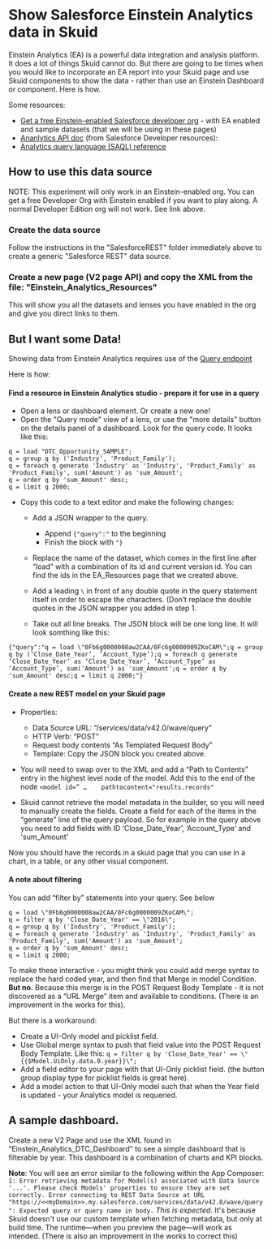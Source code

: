 # Show Salesforce Einstein Analytics data in Skuid
Einstein Analytics (EA) is a powerful data integration and analysis platform.  It does a lot of things Skuid cannot do.  But there are going to be times when you would like to incorporate an EA report into your Skuid page and use Skuid components to show the data - rather than use an Einstein Dashboard or component.  Here is how. 

Some resources:

- [Get a free Einstein-enabled Salesforce developer org](https://developer.salesforce.com/promotions/orgs/analytics-de) - with EA enabled and sample datasets (that we will be using in these pages)
- [Ananlytics API doc](https://developer.salesforce.com/docs/atlas.en-us.bi_dev_guide_rest.meta/bi_dev_guide_rest/bi_rest_resources_overview.htm) (from Salesforce Developer resources):  
- [Analytics query language (SAQL) reference](https://developer.salesforce.com/docs/atlas.en-us.bi_dev_guide_saql.meta/bi_dev_guide_saql/bi_saql_intro.htm)


## How to use this data source

NOTE: This experiment will only work in an Einstein-enabled org.  You can get a free Developer Org with Einstein enabled if you want to play along. A normal Developer Edition org will not work. See link above. 

### Create the data source

Follow the instructions in the "SalesforceREST" folder immediately above to create a generic "Salesforce REST" data source. 

### Create a new page (V2 page API) and copy the XML from the file: "Einstein_Analytics_Resources"  

This will show you all the datasets and lenses you have enabled in the org and give you direct links to them. 

## But I want some Data! 

Showing data from Einstein Analytics requires use of the [Query endpoint](https://developer.salesforce.com/docs/atlas.en-us.bi_dev_guide_rest.meta/bi_dev_guide_rest/bi_resources_query.htm)

Here is how: 

#### Find a resource in Einstein Analytics studio - prepare it for use in a query

-   Open a lens or dashboard element.  Or create a new one! 
-   Open the "Query mode" view of a lens,  or use the "more details" button on the details panel of a dashboard.  Look for the query code.  It looks like this: 

```
q = load "DTC_Opportunity_SAMPLE";
q = group q by ('Industry', 'Product_Family');
q = foreach q generate 'Industry' as 'Industry', 'Product_Family' as 'Product_Family', sum('Amount') as 'sum_Amount';
q = order q by 'sum_Amount' desc;
q = limit q 2000; 
```
    
- Copy this code to a text editor and make the following changes: 
    -  Add a JSON wrapper to the query.  
        - Append ``{"query":"``  to the beginning
        - Finish the block with ``"}``

    - Replace the name of the dataset, which comes in the first line after “load” with a combination of its id and current version id.  You can find the ids in the EA_Resources page that we created above. 

    - Add a leading `\` in front of any double quote in the query statement itself in order to escape the characters.  (Don’t replace the double quotes in the JSON wrapper you added in step 1. 

    - Take out all line breaks.  The JSON block will be one long line.   It will look somthing like this: 

``{"query":"q = load \"0Fb6g0000008aw2CAA/0Fc6g0000009ZKoCAM\";q = group q by (‘Close_Date_Year’, ‘Account_Type’);q = foreach q generate ‘Close_Date_Year’ as ‘Close_Date_Year’, ‘Account_Type’ as ‘Account_Type’, sum('Amount') as 'sum_Amount';q = order q by 'sum_Amount' desc;q = limit q 2000;"}``


#### Create a new REST model on your Skuid page

- Properties: 
    - Data Source URL:  “/services/data/v42.0/wave/query”
    - HTTP Verb:  “POST” 
    - Request body contents “As Templated Request Body”
    - Template:  Copy the JSON block you created above. 

- You will need to swap over to the XML and add a “Path to Contents” entry in the highest level node of the model.   Add this to the end of the node  ``<model id=” …    pathtocontent="results.records" ``

- Skuid cannot retrieve the model metadata in the builder, so you will need to manually create the fields.  Create a field for each of the items in the “generate” line of the query payload.  So for example in the query above you need to add fields with ID  ‘Close_Date_Year’,  ‘Account_Type’ and 'sum_Amount’  

Now you should have the records in a skuid page that you can use in a chart, in a table, or any other visual component. 


#### A note about filtering

You can add “filter by” statements into your query.  See below

```
q = load \"0Fb6g0000008aw2CAA/0Fc6g0000009ZKoCAM\";
q = filter q by 'Close_Date_Year' == \"2016\";
q = group q by ('Industry', 'Product_Family');
q = foreach q generate 'Industry' as 'Industry', 'Product_Family' as 'Product_Family', sum('Amount') as 'sum_Amount';
q = order q by 'sum_Amount' desc;
q = limit q 2000;
```

To make these interactive - you might think you could add merge syntax to replace the hard coded year, and then find that Merge in model Condition. __But no.__  Because this merge is in the POST Request Body Template - it is not discovered as a “URL Merge” item and available to conditions. (There is an improvement in the works for this). 

But there is a workaround: 

- Create a UI-Only model and picklist field. 
- Use Global merge syntax to push that field value into the POST Request Body Template. Like this: 
``q = filter q by 'Close_Date_Year' == \"{{$Model.UiOnly.data.0.year}}\";``
- Add a field editor to your page with that UI-Only picklist field.  (the button group display type for picklist fields is great here). 
- Add a model action to that UI-Only model such that when the Year field is updated - your Analytics model is requeried.  


## A sample dashboard. 

Create a new V2 Page and use the XML found in “Einstein_Analytics_DTC_Dashboard”  to see a simple dashboard that is filterable by year.  This dashboard is a combination of charts and KPI blocks.  

**Note**: You will see an error similar to the following within the App Composer: `1: Error retrieving metadata for Model(s) associated with Data Source '...'. Please check Models' properties to ensure they are set correctly. Error connecting to REST Data Source at URL "https://<<myDomain>>.my.salesforce.com/services/data/v42.0/wave/query": Expected query or query name in body.` *This is expected*.  It's because Skuid doesn't use our custom template when fetching metadata, but only at build time. The runtime—when you preview the page—will work as intended.  (There is also an improvement in the works to correct this) 
